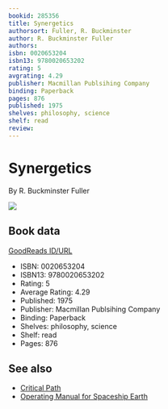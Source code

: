 ```yaml
---
bookid: 285356
title: Synergetics
authorsort: Fuller, R. Buckminster
author: R. Buckminster Fuller
authors: 
isbn: 0020653204
isbn13: 9780020653202
rating: 5
avgrating: 4.29
publisher: Macmillan Publsihing Company
binding: Paperback
pages: 876
published: 1975
shelves: philosophy, science
shelf: read
review: 
---
```


# Synergetics

By R. Buckminster Fuller

![](https://i.gr-assets.com/images/S/compressed.photo.goodreads.com/books/1387714319l/285356.jpg)

## Book data

[GoodReads ID/URL](https://www.goodreads.com/book/show/285356)

- ISBN: 0020653204
- ISBN13: 9780020653202
- Rating: 5
- Average Rating: 4.29
- Published: 1975
- Publisher: Macmillan Publsihing Company
- Binding: Paperback
- Shelves: philosophy, science
- Shelf: read
- Pages: 876


## See also

- [Critical Path](Critical_Path.md)
- [Operating Manual for Spaceship Earth](Operating_Manual_for_Spaceship_Earth.md)
